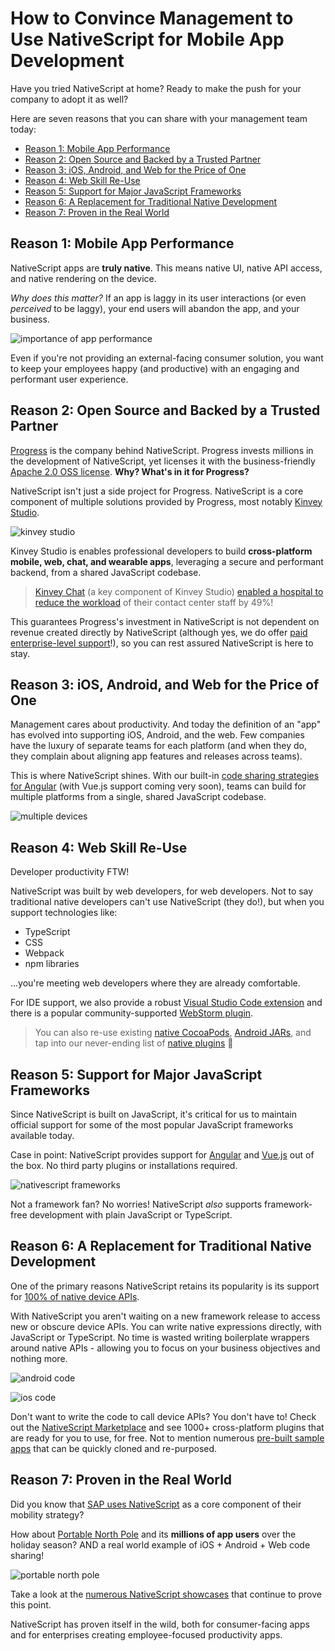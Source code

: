 # How to Convince Management to Use NativeScript for Mobile App Development

Have you tried NativeScript at home? Ready to make the push for your company to adopt it as well?

Here are seven reasons that you can share with your management team today:

- [Reason 1: Mobile App Performance](#mobile-app-performance)
- [Reason 2: Open Source and Backed by a Trusted Partner](#open-source)
- [Reason 3: iOS, Android, and Web for the Price of One](#ios-android-web)
- [Reason 4: Web Skill Re-Use](#web-skills)
- [Reason 5: Support for Major JavaScript Frameworks](#javascript-frameworks)
- [Reason 6: A Replacement for Traditional Native Development](#replacement-for-native)
- [Reason 7: Proven in the Real World](#real-world-usage)

<a name="mobile-app-performance"></a>
## Reason 1: Mobile App Performance

NativeScript apps are **truly native**. This means native UI, native API access, and native rendering on the device.

*Why does this matter?* If an app is laggy in its user interactions (or even *perceived* to be laggy), your end users will abandon the app, and your business.

![importance of app performance](app-performance.png)

Even if you're not providing an external-facing consumer solution, you want to keep your employees happy (and productive) with an engaging and performant user experience.

<a name="open-source"></a>
## Reason 2: Open Source and Backed by a Trusted Partner

[Progress](https://www.progress.com/) is the company behind NativeScript. Progress invests millions in the development of NativeScript, yet licenses it with the business-friendly [Apache 2.0 OSS license](https://tldrlegal.com/license/apache-license-2.0-(apache-2.0)). **Why? What's in it for Progress?**

NativeScript isn't just a side project for Progress. NativeScript is a core component of multiple solutions provided by Progress, most notably [Kinvey Studio](https://www.progress.com/kinvey/studio).

![kinvey studio](kinvey-studio-web.gif)

Kinvey Studio is enables professional developers to build **cross-platform mobile, web, chat, and wearable apps**, leveraging a secure and performant backend, from a shared JavaScript codebase.

> [Kinvey Chat](https://www.progress.com/kinvey/chat) (a key component of Kinvey Studio) [enabled a hospital to reduce the workload](https://www.progress.com/customers/doctor-shterev-hospital) of their contact center staff by 49%!

This guarantees Progress's investment in NativeScript is not dependent on revenue created directly by NativeScript (although yes, we do offer [paid enterprise-level support](https://www.nativescript.org/enterprise)!), so you can rest assured NativeScript is here to stay.

<a name="ios-android-web"></a>
## Reason 3: iOS, Android, and Web for the Price of One

Management cares about productivity. And today the definition of an "app" has evolved into supporting iOS, Android, and the web. Few companies have the luxury of separate teams for each platform (and when they do, they complain about aligning app features and releases across teams).

This is where NativeScript shines. With our built-in [code sharing strategies for Angular](https://blog.angular.io/apps-that-work-natively-on-the-web-and-mobile-9b26852495e7) (with Vue.js support coming very soon), teams can build for multiple platforms from a single, shared JavaScript codebase.

![multiple devices](multiple-devices.png)

<a name="web-skills"></a>
## Reason 4: Web Skill Re-Use

Developer productivity FTW!

NativeScript was built by web developers, for web developers. Not to say traditional native developers can't use NativeScript (they do!), but when you support technologies like:

- TypeScript
- CSS
- Webpack
- npm libraries

...you're meeting web developers where they are already comfortable.

For IDE support, we also provide a robust [Visual Studio Code extension](https://www.nativescript.org/nativescript-for-visual-studio-code) and there is a popular community-supported [WebStorm plugin](https://plugins.jetbrains.com/plugin/8588-nativescript).

> You can also re-use existing [native CocoaPods](https://docs.nativescript.org/plugins/Use-Native-iOS-Libraries), [Android JARs](https://www.nativescript.org/blog/plugins-and-jars), and tap into our never-ending list of [native plugins](https://market.nativescript.org/) 🔌

<a name="javascript-frameworks"></a>
## Reason 5: Support for Major JavaScript Frameworks

Since NativeScript is built on JavaScript, it's critical for us to maintain official support for some of the most popular JavaScript frameworks available today.

Case in point: NativeScript provides support for [Angular](https://www.nativescript.org/nativescript-is-how-you-build-native-mobile-apps-with-angular) and [Vue.js](https://www.nativescript.org/vue) out of the box. No third party plugins or installations required.

![nativescript frameworks](frameworks.png)

Not a framework fan? No worries! NativeScript *also* supports framework-free development with plain JavaScript or TypeScript.

<a name="replacement-for-native"></a>
## Reason 6: A Replacement for Traditional Native Development

One of the primary reasons NativeScript retains its popularity is its support for [100% of native device APIs](https://www.nativescript.org/native-api-access).

With NativeScript you aren't waiting on a new framework release to access new or obscure device APIs. You can write native expressions directly, with JavaScript or TypeScript. No time is wasted writing boilerplate wrappers around native APIs - allowing you to focus on your business objectives and nothing more.

![android code](code-android-api.png)

![ios code](code-ios-api.png)

Don't want to write the code to call device APIs? You don't have to! Check out the [NativeScript Marketplace](https://market.nativescript.org/) and see 1000+ cross-platform plugins that are ready for you to use, for free. Not to mention numerous [pre-built sample apps](https://market.nativescript.org/?tab=samples&framework=all_frameworks&category=all_samples) that can be quickly cloned and re-purposed.

<a name="real-world-usage"></a>
## Reason 7: Proven in the Real World

Did you know that [SAP uses NativeScript](https://blogs.sap.com/2017/05/24/sap-enterprise-app-modeler/) as a core component of their mobility strategy?

How about [Portable North Pole](https://www.nativescript.org/blog/portable-north-pole-your-go-to-nativescript-app-this-holiday-season) and its **millions of app users** over the holiday season? AND a real world example of iOS + Android + Web code sharing!

![portable north pole](pnp.png)

Take a look at the [numerous NativeScript showcases](https://www.nativescript.org/showcases) that continue to prove this point.

NativeScript has proven itself in the wild, both for consumer-facing apps and for enterprises creating employee-focused productivity apps.